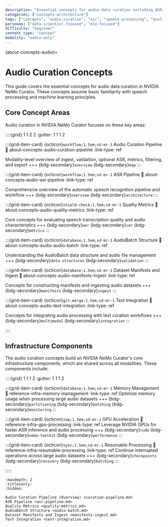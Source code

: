 ```yaml
---
description: "Essential concepts for audio data curation including ASR inference, quality assessment, and speech processing workflows"
categories: ["concepts-architecture"]
tags: ["concepts", "audio-curation", "asr", "speech-processing", "quality-metrics"]
personas: ["data-scientist-focused", "mle-focused"]
difficulty: "beginner"
content_type: "concept"
modality: "audio-only"
---
```


(about-concepts-audio)=

# Audio Curation Concepts

This guide covers the essential concepts for audio data curation in NVIDIA NeMo Curator. These concepts assume basic familiarity with speech processing and machine learning principles.

## Core Concept Areas

Audio curation in NVIDIA NeMo Curator focuses on these key areas:

::::{grid} 1 1 2 2
:gutter: 1 1 1 2

:::{grid-item-card} {octicon}`workflow;1.5em;sd-mr-1` Audio Curation Pipeline
:link: about-concepts-audio-curation-pipeline
:link-type: ref

Modality-level overview of ingest, validation, optional ASR, metrics, filtering, and export
+++
{bdg-secondary}`overview` {bdg-secondary}`map`
:::

:::{grid-item-card} {octicon}`workflow;1.5em;sd-mr-1` ASR Pipeline
:link: about-concepts-audio-asr-pipeline
:link-type: ref

Comprehensive overview of the automatic speech recognition pipeline and workflow
+++
{bdg-secondary}`overview` {bdg-secondary}`architecture`
:::

:::{grid-item-card} {octicon}`shield-check;1.5em;sd-mr-1` Quality Metrics
:link: about-concepts-audio-quality-metrics
:link-type: ref

Core concepts for evaluating speech transcription quality and audio characteristics
+++
{bdg-secondary}`wer` {bdg-secondary}`cer` {bdg-secondary}`metrics`
:::

:::{grid-item-card} {octicon}`database;1.5em;sd-mr-1` AudioBatch Structure
:link: about-concepts-audio-audio-batch
:link-type: ref

Understanding the AudioBatch data structure and audio file management
+++
{bdg-secondary}`data-structures` {bdg-secondary}`validation`
:::

:::{grid-item-card} {octicon}`database;1.5em;sd-mr-1` Dataset Manifests and Ingest
:link: about-concepts-audio-manifests-ingest
:link-type: ref

Concepts for constructing manifests and ingesting audio datasets
+++
{bdg-secondary}`manifests` {bdg-secondary}`ingest`
:::

:::{grid-item-card} {octicon}`git-merge;1.5em;sd-mr-1` Text Integration
:link: about-concepts-audio-text-integration
:link-type: ref

Concepts for integrating audio processing with text curation workflows
+++
{bdg-secondary}`multimodal` {bdg-secondary}`integration`
:::

::::

## Infrastructure Components

The audio curation concepts build on NVIDIA NeMo Curator's core infrastructure components, which are shared across all modalities. These components include:

::::{grid} 1 1 1 2
:gutter: 1 1 1 2

:::{grid-item-card} {octicon}`database;1.5em;sd-mr-1` Memory Management
:link: reference-infra-memory-management
:link-type: ref
Optimize memory usage when processing large audio datasets
+++
{bdg-secondary}`partitioning`
{bdg-secondary}`batching`
{bdg-secondary}`monitoring`
:::

:::{grid-item-card} {octicon}`zap;1.5em;sd-mr-1` GPU Acceleration
:link: reference-infra-gpu-processing
:link-type: ref
Leverage NVIDIA GPUs for faster ASR inference and audio processing
+++
{bdg-secondary}`cuda`
{bdg-secondary}`nemo-toolkit`
{bdg-secondary}`performance`
:::

:::{grid-item-card} {octicon}`sync;1.5em;sd-mr-1` Resumable Processing
:link: reference-infra-resumable-processing
:link-type: ref
Continue interrupted operations across large audio datasets
+++
{bdg-secondary}`checkpoints`
{bdg-secondary}`recovery`
{bdg-secondary}`batching`
:::

:::::

```{toctree}
:maxdepth: 2
:titlesonly:
:hidden:

Audio Curation Pipeline (Overview) <curation-pipeline.md>
ASR Pipeline <asr-pipeline.md>
Quality Metrics <quality-metrics.md>
AudioBatch Structure <audio-batch.md>
Dataset Manifests and Ingest <manifests-ingest.md>
Text Integration <text-integration.md>
```
